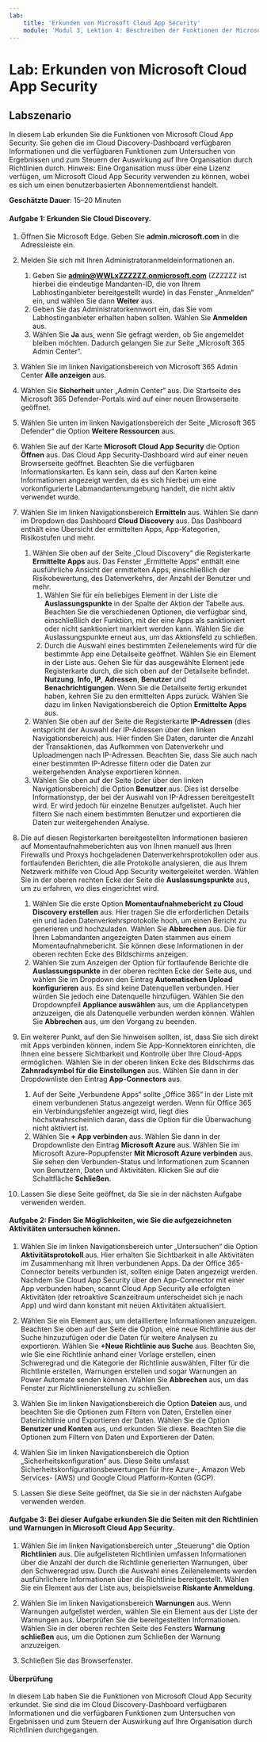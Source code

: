 ```yaml
---
lab:
    title: 'Erkunden von Microsoft Cloud App Security'
    module: 'Modul 3, Lektion 4: Beschreiben der Funktionen der Microsoft-Sicherheitslösungen: Beschreiben des Bedrohungsschutzes mit Microsoft 365 Defender'
---
```



# Lab: Erkunden von Microsoft Cloud App Security

## Labszenario
In diesem Lab erkunden Sie die Funktionen von Microsoft Cloud App Security.  Sie gehen die im Cloud Discovery-Dashboard verfügbaren Informationen und die verfügbaren Funktionen zum Untersuchen von Ergebnissen und zum Steuern der Auswirkung auf Ihre Organisation durch Richtlinien durch.  Hinweis:  Eine Organisation muss über eine Lizenz verfügen, um Microsoft Cloud App Security verwenden zu können, wobei es sich um einen benutzerbasierten Abonnementdienst handelt. 

**Geschätzte Dauer**: 15–20 Minuten

#### Aufgabe 1: Erkunden Sie Cloud Discovery.

1.	Öffnen Sie Microsoft Edge. Geben Sie **admin.microsoft.com** in die Adressleiste ein.

1. Melden Sie sich mit Ihren Administratoranmeldeinformationen an.
    1. Geben Sie **admin@WWLxZZZZZZ.onmicrosoft.com** (ZZZZZZ ist hierbei die eindeutige Mandanten-ID, die von Ihrem Labhostinganbieter bereitgestellt wurde) in das Fenster „Anmelden“ ein, und wählen Sie dann **Weiter** aus.
    1. Geben Sie das Administratorkennwort ein, das Sie vom Labhostinganbieter erhalten haben sollten. Wählen Sie **Anmelden** aus.
    1. Wählen Sie **Ja** aus, wenn Sie gefragt werden, ob Sie angemeldet bleiben möchten. Dadurch gelangen Sie zur Seite „Microsoft 365 Admin Center“.

1. Wählen Sie im linken Navigationsbereich von Microsoft 365 Admin Center **Alle anzeigen** aus.

1. Wählen Sie **Sicherheit** unter „Admin Center“ aus.  Die Startseite des Microsoft 365 Defender-Portals wird auf einer neuen Browserseite geöffnet.  

1. Wählen Sie unten im linken Navigationsbereich der Seite „Microsoft 365 Defender“ die Option **Weitere Ressourcen** aus.

1. Wählen Sie auf der Karte **Microsoft Cloud App Security** die Option **Öffnen** aus.  Das Cloud App Security-Dashboard wird auf einer neuen Browserseite geöffnet.  Beachten Sie die verfügbaren Informationskarten.  Es kann sein, dass auf den Karten keine Informationen angezeigt werden, da es sich hierbei um eine vorkonfigurierte Labmandantenumgebung handelt, die nicht aktiv verwendet wurde.  

1. Wählen Sie im linken Navigationsbereich **Ermitteln** aus. Wählen Sie dann im Dropdown das Dashboard **Cloud Discovery** aus.  Das Dashboard enthält eine Übersicht der ermittelten Apps, App-Kategorien, Risikostufen und mehr.  
    1. Wählen Sie oben auf der Seite „Cloud Discovery“ die Registerkarte **Ermittelte Apps** aus.  Das Fenster „Ermittelte Apps“ enthält eine ausführliche Ansicht der ermittelten Apps, einschließlich der Risikobewertung, des Datenverkehrs, der Anzahl der Benutzer und mehr.
        1. Wählen Sie für ein beliebiges Element in der Liste die **Auslassungspunkte** in der Spalte der Aktion der Tabelle aus.  Beachten Sie die verschiedenen Optionen, die verfügbar sind, einschließlich der Funktion, mit der eine Apps als sanktioniert oder nicht sanktioniert markiert werden kann.  Wählen Sie die Auslassungspunkte erneut aus, um das Aktionsfeld zu schließen.
        1. Durch die Auswahl eines bestimmten Zeilenelements wird für die bestimmte App eine Detailseite geöffnet.  Wählen Sie ein Element in der Liste aus.  Gehen Sie für das ausgewählte Element jede Registerkarte durch, die sich oben auf der Detailseite befindet.  **Nutzung**, **Info, IP**, **Adressen**, **Benutzer** und **Benachrichtigungen**. Wenn Sie die Detailseite fertig erkundet haben, kehren Sie zu den ermittelten Apps zurück. Wählen Sie dazu im linken Navigationsbereich die Option **Ermittelte Apps** aus.
    1. Wählen Sie oben auf der Seite die Registerkarte **IP-Adressen** (dies entspricht der Auswahl der IP-Adressen über den linken Navigationsbereich) aus.  Hier finden Sie Daten, darunter die Anzahl der Transaktionen, das Aufkommen von Datenverkehr und Uploadmengen nach IP-Adressen.  Beachten Sie, dass Sie auch nach einer bestimmten IP-Adresse filtern oder die Daten zur weitergehenden Analyse exportieren können.
    1. Wählen Sie oben auf der Seite (oder über den linken Navigationsbereich) die Option **Benutzer** aus.  Dies ist derselbe Informationstyp, der bei der Auswahl von IP-Adressen bereitgestellt wird. Er wird jedoch für einzelne Benutzer aufgelistet.  Auch hier filtern Sie nach einem bestimmten Benutzer und exportieren die Daten zur weitergehenden Analyse.

1. Die auf diesen Registerkarten bereitgestellten Informationen basieren auf Momentaufnahmeberichten aus von Ihnen manuell aus Ihren Firewalls und Proxys hochgeladenen Datenverkehrsprotokollen oder aus fortlaufenden Berichten, die alle Protokolle analysieren, die aus Ihrem Netzwerk mithilfe von Cloud App Security weitergeleitet werden.  Wählen Sie in der oberen rechten Ecke der Seite die **Auslassungspunkte** aus, um zu erfahren, wo dies eingerichtet wird.
    1. Wählen Sie die erste Option **Momentaufnahmebericht zu Cloud Discovery erstellen** aus. Hier tragen Sie die erforderlichen Details ein und laden Datenverkehrsprotokolle hoch, um einen Bericht zu generieren und hochzuladen.  Wählen Sie **Abbrechen** aus.  Die für Ihren Labmandanten angezeigten Daten stammen aus einem Momentaufnahmebericht. Sie können diese Informationen in der oberen rechten Ecke des Bildschirms anzeigen.
    1. Wählen Sie zum Anzeigen der Option für fortlaufende Berichte die **Auslassungspunkte** in der oberen rechten Ecke der Seite aus, und wählen Sie im Dropdown den Eintrag **Automatischen Upload konfigurieren** aus.  Es sind keine Datenquellen verbunden. Hier würden Sie jedoch eine Datenquelle hinzufügen. Wählen Sie den Dropdownpfeil **Appliance auswählen** aus, um die Appliancetypen anzuzeigen, die als Datenquelle verbunden werden können.  Wählen Sie **Abbrechen** aus, um den Vorgang zu beenden.

1. Ein weiterer Punkt, auf den Sie hinweisen sollten, ist, dass Sie sich direkt mit Apps verbinden können, indem Sie App-Konnektoren einrichten, die Ihnen eine bessere Sichtbarkeit und Kontrolle über Ihre Cloud-Apps ermöglichen. Wählen Sie in der oberen linken Ecke des Bildschirms das **Zahnradsymbol für die Einstellungen** aus. Wählen Sie dann in der Dropdownliste den Eintrag **App-Connectors** aus.  
    1. Auf der Seite „Verbundene Apps“ sollte „Office 365“ in der Liste mit einem verbundenen Status angezeigt werden.  Wenn für Office 365 ein Verbindungsfehler angezeigt wird, liegt dies höchstwahrscheinlich daran, dass die Option für die Überwachung nicht aktiviert ist.
    1. Wählen Sie **+ App verbinden** aus. Wählen Sie dann in der Dropdownliste den Eintrag **Microsoft Azure** aus.  Wählen Sie im Microsoft Azure-Popupfenster **Mit Microsoft Azure verbinden** aus.  Sie sehen den Verbunden-Status und Informationen zum Scannen von Benutzern, Daten und Aktivitäten.  Klicken Sie auf die Schaltfläche **Schließen**.

1. Lassen Sie diese Seite geöffnet, da Sie sie in der nächsten Aufgabe verwenden werden.

#### Aufgabe 2: Finden Sie Möglichkeiten, wie Sie die aufgezeichneten Aktivitäten untersuchen können.

1. Wählen Sie im linken Navigationsbereich unter „Untersuchen“ die Option **Aktivitätsprotokoll** aus.  Hier erhalten Sie Sichtbarkeit in alle Aktivitäten im Zusammenhang mit Ihren verbundenen Apps.   Da der Office 365-Connector bereits verbunden ist, sollten einige Daten angezeigt werden. Nachdem Sie Cloud App Security über den App-Connector mit einer App verbunden haben, scannt Cloud App Security alle erfolgten Aktivitäten (der retroaktive Scanzeitraum unterscheidet sich je nach App) und wird dann konstant mit neuen Aktivitäten aktualisiert.  

1. Wählen Sie ein Element aus, um detailliertere Informationen anzuzeigen. Beachten Sie oben auf der Seite die Option, eine neue Richtlinie aus der Suche hinzuzufügen oder die Daten für weitere Analysen zu exportieren.  Wählen Sie **+Neue Richtlinie aus Suche** aus.  Beachten Sie, wie Sie eine Richtlinie anhand einer Vorlage erstellen, einen Schweregrad und die Kategorie der Richtlinie auswählen, Filter für die Richtlinie erstellen, Warnungen erstellen und sogar Warnungen an Power Automate senden können.  Wählen Sie **Abbrechen** aus, um das Fenster zur Richtlinienerstellung zu schließen.

1. Wählen Sie im linken Navigationsbereich die Option **Dateien** aus, und beachten Sie die Optionen zum Filtern von Daten, Erstellen einer Dateirichtlinie und Exportieren der Daten.  Wählen Sie die Option **Benutzer und Konten** aus, und erkunden Sie diese.  Beachten Sie die Optionen zum Filtern von Daten und Exportieren der Daten.

1. Wählen Sie im linken Navigationsbereich die Option „Sicherheitskonfiguration“ aus. Diese Seite umfasst Sicherheitskonfigurationsbewertungen für Ihre Azure-, Amazon Web Services- (AWS) und Google Cloud Platform-Konten (GCP).

1. Lassen Sie diese Seite geöffnet, da Sie sie in der nächsten Aufgabe verwenden werden.


#### Aufgabe 3: Bei dieser Aufgabe erkunden Sie die Seiten mit den Richtlinien und Warnungen in Microsoft Cloud App Security.

1. Wählen Sie im linken Navigationsbereich unter „Steuerung“ die Option **Richtlinien** aus.  Die aufgelisteten Richtlinien umfassen Informationen über die Anzahl der durch die Richtlinie generierten Warnungen, über den Schweregrad usw. Durch die Auswahl eines Zeilenelements werden ausführlichere Informationen über die Richtlinie bereitgestellt. Wählen Sie ein Element aus der Liste aus, beispielsweise **Riskante Anmeldung**.  

1. Wählen Sie im linken Navigationsbereich **Warnungen** aus.  Wenn Warnungen aufgelistet werden, wählen Sie ein Element aus der Liste der Warnungen aus. Überprüfen Sie die bereitgestellten Informationen.  Wählen Sie in der oberen rechten Seite des Fensters **Warnung schließen** aus, um die Optionen zum Schließen der Warnung anzuzeigen.  

1. Schließen Sie das Browserfenster.

#### Überprüfung
In diesem Lab haben Sie die Funktionen von Microsoft Cloud App Security erkundet.  Sie sind die im Cloud Discovery-Dashboard verfügbaren Informationen und die verfügbaren Funktionen zum Untersuchen von Ergebnissen und zum Steuern der Auswirkung auf Ihre Organisation durch Richtlinien durchgegangen.
